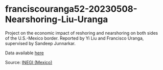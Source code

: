 # franciscouranga52-20230508-Nearshoring-Liu-Uranga
Project on the economic impact of reshoring and nearshoring on both sides of the U.S.-Mexico border. Reported by Yi Liu and Francisco Uranga, supervised by Sandeep Junnarkar.

Data available [here](https://drive.google.com/drive/folders/18n6b_GtnB--IV-MfSQsNmnC6cSi4Kef4?usp=share_link)

Source: [INEGI (Mexico)](https://www.inegi.org.mx/app/indicadores/?tm=0&t=1010#D1010)
